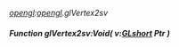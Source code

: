_[opengl](../../modules/opengl/opengl-module.md):[opengl](../../modules/opengl/opengl-module.md).glVertex2sv_
##### Function glVertex2sv:Void( v:[GLshort](../../modules/opengl/opengl-glshort.md) Ptr )
